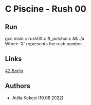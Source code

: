# C Piscine - Rush 00

## Run
gcc main.c rush0X.c ft_putchar.c && ./a \
Where 'X' represents the rush number.

## Links
[42 Berlin](https://42berlin.de/)

## Authors
* Attila Kekesi (10.08.2022)
